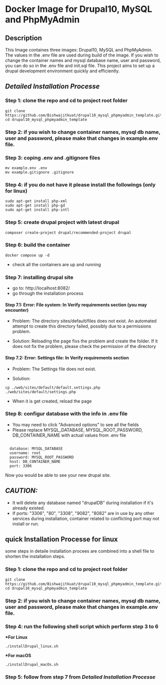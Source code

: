 # Docker Image for Drupal10, MySQL and PhpMyAdmin

## Description

This Image containes three images: Drupal10, MySQL and PhpMyAdmin. The values in the .env file are used during build of the image. If you wish to change the container names and mysql database name, user and password, you can do so in the .env file and init.sql file. This project aims to set up a drupal development environment quickly and efficiently.

## **_Detailed Installation Processe_**

### Step 1: clone the repo and cd to project root folder

```
git clone https://github.com/Bishwajitkuat/drupal10_mysql_phpmyadmin_template.git
cd drupal10_mysql_phpmyadmin_template
```

### Step 2: if you wish to change container names, mysql db name, user and password, please make that changes in example.env file.

### Step 3: coping .env and .gitignore files

```
mv example.env .env
mv example.gitignore .gitignore
```

### Step 4: if you do not have it please install the followings (only for linux)

```
sudo apt-get install php-xml
sudo apt-get install php-gd
sudo apt-get install php-intl
```

### Step 5: create drupal project with latest drupal

```
composer create-project drupal/recommended-project drupal
```

### Step 6: build the container

```
docker compose up -d
```

- check all the containers are up and running

### Step 7: installing drupal site

- go to: http://localhost:8082/
- go through the installation process

#### Step 7.1: Error: File system: In Verify requirements section (you may encounter)

- Problem: The directory sites/default/files does not exist. An automated attempt to create this directory failed, possibly due to a permissions problem.

- Solution: Reloading the page fixs the problem and create the folder. If it does not fix the problem, please check the permission of the directory

#### Step 7.2: Error: Settings file: In Verify requirements section

- Problem: The Settings file does not exist.

- Solution:

```
cp ./web/sites/default/default.settings.php ./web/sites/default/settings.php
```

- When it is get created, reload the page

### Step 8: configur database with the info in .env file

- You may need to click "Advanced options" to see all the fields
- Please replace MYSQL_DATABASE, MYSQL_ROOT_PASSWORD, DB_CONTAINER_NAME with actual values from .env file

```

  database: MYSQL_DATABASE
  username: root
  password: MYSQL_ROOT_PASSWORD
  host: DB_CONTAINER_NAME
  port: 3306

```

Now you would be able to see your new drupal site.

## **_CAUTION:_**

- It will delete any database named "drupalDB" during installation if it's already existed.
- If ports: "3306", "80", "3308", "9082", "8082" are in use by any other services during installation, container related to conflicting port may not install or run.

## quick Installation Processe for linux

some steps in detaile installation procees are combined into a shell file to shorten the installation steps.

### Step 1: clone the repo and cd to project root folder

```
git clone https://github.com/Bishwajitkuat/drupal10_mysql_phpmyadmin_template.git
cd drupal10_mysql_phpmyadmin_template
```

### Step 2: if you wish to change container names, mysql db name, user and password, please make that changes in example.env file.

### Step 4: run the following shell script which perform step 3 to 6

**\*For Linux**

```
./installDrupal_linux.sh
```

**\*For macOS**

```
./installDrupal_macOs.sh
```

### Step 5: follow from step 7 from **_Detailed Installation Processe_**
